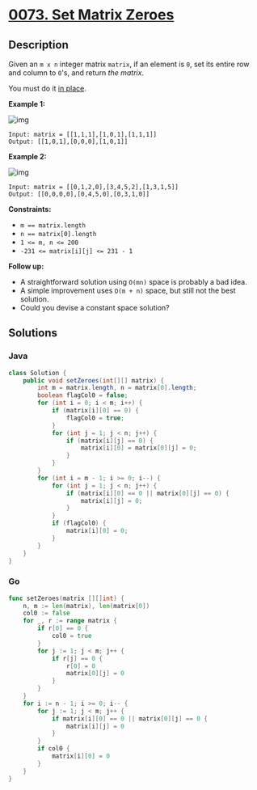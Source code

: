 # [0073. Set Matrix Zeroes](https://leetcode-cn.com/problems/set-matrix-zeroes/)



## Description


Given an `m x n` integer matrix `matrix`, if an element is `0`, set its entire row and column to `0`'s, and return *the matrix*.

You must do it [in place](https://en.wikipedia.org/wiki/In-place_algorithm).

 

**Example 1:**

![img](https://assets.leetcode.com/uploads/2020/08/17/mat1.jpg)

```
Input: matrix = [[1,1,1],[1,0,1],[1,1,1]]
Output: [[1,0,1],[0,0,0],[1,0,1]]
```

**Example 2:**

![img](https://assets.leetcode.com/uploads/2020/08/17/mat2.jpg)

```
Input: matrix = [[0,1,2,0],[3,4,5,2],[1,3,1,5]]
Output: [[0,0,0,0],[0,4,5,0],[0,3,1,0]]
```

 

**Constraints:**

- `m == matrix.length`
- `n == matrix[0].length`
- `1 <= m, n <= 200`
- `-231 <= matrix[i][j] <= 231 - 1`

 

**Follow up:**

- A straightforward solution using `O(mn)` space is probably a bad idea.
- A simple improvement uses `O(m + n)` space, but still not the best solution.
- Could you devise a constant space solution?



## Solutions

### Java

```java
class Solution {
    public void setZeroes(int[][] matrix) {
        int m = matrix.length, n = matrix[0].length;
        boolean flagCol0 = false;
        for (int i = 0; i < m; i++) {
            if (matrix[i][0] == 0) {
                flagCol0 = true;
            }
            for (int j = 1; j < n; j++) {
                if (matrix[i][j] == 0) {
                    matrix[i][0] = matrix[0][j] = 0;
                }
            }
        }
        for (int i = m - 1; i >= 0; i--) {
            for (int j = 1; j < n; j++) {
                if (matrix[i][0] == 0 || matrix[0][j] == 0) {
                    matrix[i][j] = 0;
                }
            }
            if (flagCol0) {
                matrix[i][0] = 0;
            }
        }
    }
}
```



### Go

```go
func setZeroes(matrix [][]int) {
    n, m := len(matrix), len(matrix[0])
    col0 := false
    for _, r := range matrix {
        if r[0] == 0 {
            col0 = true
        }
        for j := 1; j < m; j++ {
            if r[j] == 0 {
                r[0] = 0
                matrix[0][j] = 0
            }
        }
    }
    for i := n - 1; i >= 0; i-- {
        for j := 1; j < m; j++ {
            if matrix[i][0] == 0 || matrix[0][j] == 0 {
                matrix[i][j] = 0
            }
        }
        if col0 {
            matrix[i][0] = 0
        }
    }
}
```

